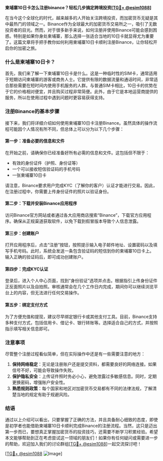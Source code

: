 **柬埔寨10日卡怎么注册binance？轻松几步搞定跨境投资[[TG💪+ @esim1088](https://t.me/s/esim1088)]**

在当今这个全球化的时代，越来越多的人开始关注跨境投资，而加密货币无疑是其中最热门的领域之一。Binance作为全球最大的加密货币交易所之一，吸引了无数投资者的目光。然而，对于很多新手来说，如何注册并使用Binance可能会感到困惑。特别是如果你身处柬埔寨，那么选择一张适合当地的10日卡就显得尤为重要了。这篇文章将手把手教你如何利用柬埔寨10日卡顺利注册Binance，让你轻松开启你的加密之旅。

### 什么是柬埔寨10日卡？

首先，我们来了解一下柬埔寨10日卡是什么。这是一种临时性的SIM卡，通常适用于短期访问柬埔寨的游客或商务人士。它提供有限的数据流量和通话时间，非常适合那些需要在短时间内使用手机服务的人群。与普通SIM卡相比，10日卡的优势在于它的价格相对便宜，并且购买过程非常简便。此外，由于它是本地运营商提供的服务，所以在使用过程中遇到问题时更容易获得支持。

### 注册Binance的基本步骤

接下来，我们将详细介绍如何使用柬埔寨10日卡注册Binance。虽然具体的操作流程可能因个人情况有所不同，但总体上可以分为以下几个步骤：

#### 第一步：准备必要的信息和文件

在开始之前，请确保你已经准备好所有必需的信息和文件。这包括但不限于：
- 有效的身份证件（护照、身份证等）
- 一个可以接收短信验证码的手机号码
- 一张柬埔寨10日卡

请注意，Binance要求用户完成KYC（了解你的客户）认证才能进行交易。因此，在注册过程中，你需要上传身份证件的照片以验证身份。

#### 第二步：下载并安装Binance应用程序

访问Binance官方网站或者通过各大应用商店搜索“Binance”，下载官方应用程序。确保从正规渠道获取软件，以免下载到假冒版本导致个人信息泄露。

#### 第三步：创建账户

打开应用程序后，点击“注册”按钮，按照提示输入电子邮件地址、设置密码以及填写手机号码。此时，系统会发送一条包含验证码的短信到你的柬埔寨10日卡上。输入正确的验证码后，即可成功创建账户。

#### 第四步：完成KYC认证

登录后，进入个人中心页面，找到“身份验证”选项并点击。根据指引上传身份证件正反面照片以及自拍照。审核通常会在几个工作日内完成，期间你可以继续浏览平台上的内容，但无法进行任何交易操作。

#### 第五步：绑定支付方式

为了方便充值和提现，建议尽早绑定银行卡或其他支付工具。目前，Binance支持多种支付方式，包括信用卡、借记卡、银行转账等。选择适合自己的方式，并按照指示填写相关信息即可。

### 注意事项

尽管整个注册过程看似简单，但在实际操作中还是有一些需要注意的地方：

1. **保持网络稳定**：无论是注册账户还是提交资料，都需要良好的网络连接。如果信号不好，可能会导致操作失败。
2. **保护隐私安全**：上传证件照时务必小心，避免泄露过多敏感信息。同时，定期更换密码，增强账户安全性。
3. **熟悉规则政策**：每个国家和地区对加密货币交易都有不同的法律法规，了解清楚当地的规定有助于规避风险。

### 结语

通过以上介绍可以看出，只要掌握了正确的方法，并且具备耐心细致的态度，即使是初学者也能借助柬埔寨10日卡顺利完成Binance的注册流程。当然，这只是迈出第一步而已，要想真正掌握加密货币的投资技巧，还需要不断学习积累经验。希望本文能够帮助到正在考虑尝试这一领域的朋友们！如果你有任何疑问或需要进一步的帮助，欢迎加入我们的讨论群组[[TG💪+ @esim1088](https://t.me/s/esim1088)]一起交流探讨吧！

[[TG💪+ @esim1088](https://t.me/s/esim1088) ![Image](https://i.postimg.cc/4NQfJmqS/Snipaste-2025-05-13-00-14-12.png)]